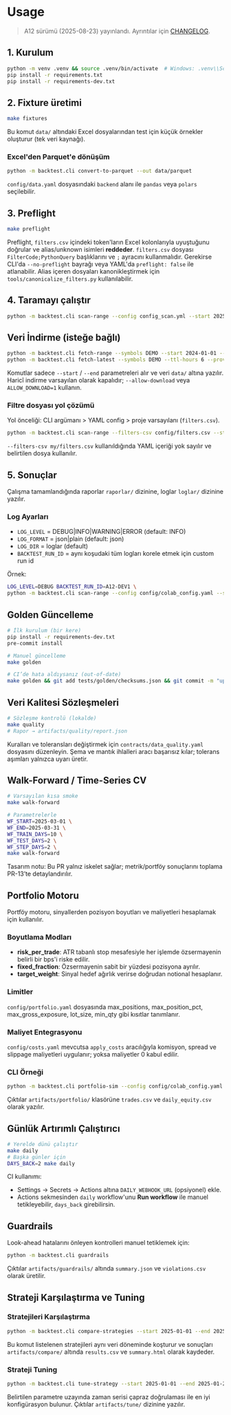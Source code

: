 # Usage

> A12 sürümü (2025-08-23) yayınlandı. Ayrıntılar için [CHANGELOG](CHANGELOG.md).

## 1. Kurulum

```bash
python -m venv .venv && source .venv/bin/activate  # Windows: .venv\\Scripts\\activate
pip install -r requirements.txt
pip install -r requirements-dev.txt
```

## 2. Fixture üretimi

```bash
make fixtures
```

Bu komut `data/` altındaki Excel dosyalarından test için küçük örnekler oluşturur (tek veri kaynağı).

### Excel'den Parquet'e dönüşüm

```bash
python -m backtest.cli convert-to-parquet --out data/parquet
```

`config/data.yaml` dosyasındaki `backend` alanı ile `pandas` veya `polars` seçilebilir.

## 3. Preflight

```bash
make preflight
```

Preflight, `filters.csv` içindeki token'ların Excel kolonlarıyla uyuştuğunu doğrular ve alias/unknown isimleri **reddeder**. `filters.csv` dosyası `FilterCode;PythonQuery` başlıklarını ve `;` ayracını kullanmalıdır. Gerekirse CLI'da `--no-preflight` bayrağı veya YAML'da `preflight: false` ile atlanabilir. Alias içeren dosyaları kanonikleştirmek için `tools/canonicalize_filters.py` kullanılabilir.

## 4. Taramayı çalıştır

```bash
python -m backtest.cli scan-range --config config_scan.yml --start 2025-03-07 --end 2025-03-11
```

## Veri İndirme (isteğe bağlı)

```bash
python -m backtest.cli fetch-range --symbols DEMO --start 2024-01-01 --end 2024-01-05 --provider stub
python -m backtest.cli fetch-latest --symbols DEMO --ttl-hours 6 --provider stub
```

Komutlar sadece `--start` / `--end` parametreleri alır ve veri `data/` altına yazılır.
Haricî indirme varsayılan olarak kapalıdır; `--allow-download` veya `ALLOW_DOWNLOAD=1` kullanın.

### Filtre dosyası yol çözümü

Yol önceliği: CLI argümanı > YAML config > proje varsayılanı (`filters.csv`).

```bash
python -m backtest.cli scan-range --filters-csv config/filters.csv --start 2025-03-07 --end 2025-03-11
```

`--filters-csv my/filters.csv` kullanıldığında YAML içeriği yok sayılır ve belirtilen dosya kullanılır.

## 5. Sonuçlar

Çalışma tamamlandığında raporlar `raporlar/` dizinine, loglar `loglar/` dizinine yazılır.

### Log Ayarları
- `LOG_LEVEL` = DEBUG|INFO|WARNING|ERROR (default: INFO)
- `LOG_FORMAT` = json|plain (default: json)
- `LOG_DIR` = loglar (default)
- `BACKTEST_RUN_ID` = aynı koşudaki tüm logları korele etmek için custom run id

Örnek:
```bash
LOG_LEVEL=DEBUG BACKTEST_RUN_ID=A12-DEV1 \
python -m backtest.cli scan-range --config config/colab_config.yaml --start 2025-03-07 --end 2025-03-09
```

## Golden Güncelleme

```bash
# İlk kurulum (bir kere)
pip install -r requirements-dev.txt
pre-commit install

# Manuel güncelleme
make golden

# CI’de hata aldıysanız (out-of-date)
make golden && git add tests/golden/checksums.json && git commit -m "update golden checksums"
```

## Veri Kalitesi Sözleşmeleri

```bash
# Sözleşme kontrolü (lokalde)
make quality
# Rapor → artifacts/quality/report.json
```

Kuralları ve toleransları değiştirmek için `contracts/data_quality.yaml`
dosyasını düzenleyin. Şema ve mantık ihlalleri aracı başarısız kılar; tolerans
aşımları yalnızca uyarı üretir.

## Walk-Forward / Time-Series CV

```bash
# Varsayılan kısa smoke
make walk-forward

# Parametrelerle
WF_START=2025-03-01 \
WF_END=2025-03-31 \
WF_TRAIN_DAYS=10 \
WF_TEST_DAYS=2 \
WF_STEP_DAYS=2 \
make walk-forward
```

Tasarım notu: Bu PR yalnız iskelet sağlar; metrik/portföy sonuçlarını toplama PR-13’te detaylandırılır.

## Portfolio Motoru

Portföy motoru, sinyallerden pozisyon boyutları ve maliyetleri hesaplamak için kullanılır.

### Boyutlama Modları

- **risk_per_trade**: ATR tabanlı stop mesafesiyle her işlemde özsermayenin belirli bir bps'i riske edilir.
- **fixed_fraction**: Özsermayenin sabit bir yüzdesi pozisyona ayrılır.
- **target_weight**: Sinyal hedef ağırlık verirse doğrudan notional hesaplanır.

### Limitler

`config/portfolio.yaml` dosyasında max_positions, max_position_pct, max_gross_exposure, lot_size, min_qty gibi kısıtlar tanımlanır.

### Maliyet Entegrasyonu

`config/costs.yaml` mevcutsa `apply_costs` aracılığıyla komisyon, spread ve slippage maliyetleri uygulanır; yoksa maliyetler 0 kabul edilir.

### CLI Örneği

```bash
python -m backtest.cli portfolio-sim --config config/colab_config.yaml --portfolio config/portfolio.yaml --start 2025-03-07 --end 2025-03-09
```

Çıktılar `artifacts/portfolio/` klasörüne `trades.csv` ve `daily_equity.csv` olarak yazılır.


## Günlük Artırımlı Çalıştırıcı

```bash
# Yerelde dünü çalıştır
make daily
# Başka günler için
DAYS_BACK=2 make daily
```

CI kullanımı:
- Settings → Secrets → Actions altına `DAILY_WEBHOOK_URL` (opsiyonel) ekle.
- Actions sekmesinden `daily` workflow'unu **Run workflow** ile manuel tetikleyebilir, `days_back` girebilirsin.

## Guardrails

Look-ahead hatalarını önleyen kontrolleri manuel tetiklemek için:

```bash
python -m backtest.cli guardrails
```

Çıktılar `artifacts/guardrails/` altında `summary.json` ve `violations.csv` olarak üretilir.

## Strateji Karşılaştırma ve Tuning

### Stratejileri Karşılaştırma

```bash
python -m backtest.cli compare-strategies --start 2025-01-01 --end 2025-01-10 --space config/strategies.yaml
```

Bu komut listelenen stratejileri aynı veri döneminde koşturur ve sonuçları `artifacts/compare/` altında `results.csv` ve `summary.html` olarak kaydeder.

### Strateji Tuning

```bash
python -m backtest.cli tune-strategy --start 2025-01-01 --end 2025-01-20 --space config/tune.yaml --search grid --max-iters 5 --seed 42
```

Belirtilen parametre uzayında zaman serisi çapraz doğrulaması ile en iyi konfigürasyon bulunur. Çıktılar `artifacts/tune/` dizinine yazılır.

